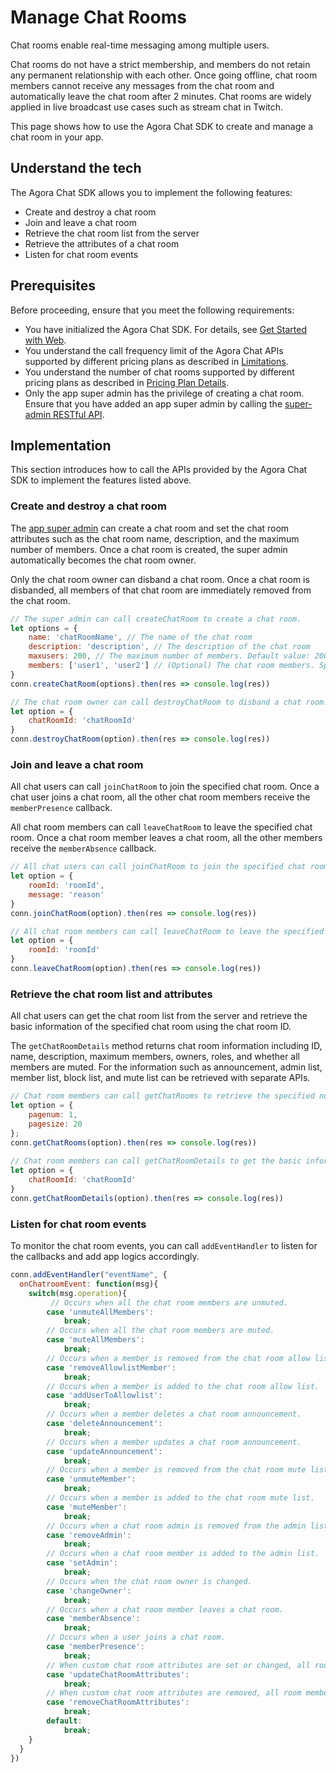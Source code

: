 # Manage Chat Rooms

Chat rooms enable real-time messaging among multiple users.

Chat rooms do not have a strict membership, and members do not retain any permanent relationship with each other. Once going offline, chat room members cannot receive any messages from the chat room and automatically leave the chat room after 2 minutes. Chat rooms are widely applied in live broadcast use cases such as stream chat in Twitch.

This page shows how to use the Agora Chat SDK to create and manage a chat room in your app.


## Understand the tech

The Agora Chat SDK allows you to implement the following features:

- Create and destroy a chat room
- Join and leave a chat room
- Retrieve the chat room list from the server
- Retrieve the attributes of a chat room
- Listen for chat room events

## Prerequisites

Before proceeding, ensure that you meet the following requirements:

- You have initialized the Agora Chat SDK. For details, see [Get Started with Web](./agora_chat_get_started_web?platform=Web).
- You understand the call frequency limit of the Agora Chat APIs supported by different pricing plans as described in [Limitations](./agora_chat_limitation?platform=Web).
- You understand the number of chat rooms supported by different pricing plans as described in [Pricing Plan Details](./agora_chat_plan?platform=Web).
- Only the app super admin has the privilege of creating a chat room. Ensure that you have added an app super admin by calling the [super-admin RESTful API](./agora_chat_restful_chatroom_superadmin?platform=RESTful#adding-a-chat-room-super-admin).


## Implementation

This section introduces how to call the APIs provided by the Agora Chat SDK to implement the features listed above.

### Create and destroy a chat room

The [app super admin](agora_chat_restful_chatroom_superadmin) can create a chat room and set the chat room attributes such as the chat room name, description, and the maximum number of members. Once a chat room is created, the super admin automatically becomes the chat room owner.

Only the chat room owner can disband a chat room. Once a chat room is disbanded, all members of that chat room are immediately removed from the chat room.

```javascript
// The super admin can call createChatRoom to create a chat room.
let options = {
    name: 'chatRoomName', // The name of the chat room
    description: 'description', // The description of the chat room
    maxusers: 200, // The maximum number of members. Default value: 200. Maximum value: 5,000.
    members: ['user1', 'user2'] // (Optional) The chat room members. Specify at least one user.
}
conn.createChatRoom(options).then(res => console.log(res))

// The chat room owner can call destroyChatRoom to disband a chat room.
let option = {
    chatRoomId: 'chatRoomId'
}
conn.destroyChatRoom(option).then(res => console.log(res))
```

### Join and leave a chat room

All chat users can call `joinChatRoom` to join the specified chat room. Once a chat user joins a chat room, all the other chat room members receive the `memberPresence` callback.

All chat room members can call `leaveChatRoom` to leave the specified chat room. Once a chat room member leaves a chat room, all the other members receive the `memberAbsence` callback.

```javascript
// All chat users can call joinChatRoom to join the specified chat room.
let option = {
    roomId: 'roomId',
    message: 'reason'
}
conn.joinChatRoom(option).then(res => console.log(res))

// All chat room members can call leaveChatRoom to leave the specified chat room.
let option = {
    roomId: 'roomId'
}
conn.leaveChatRoom(option).then(res => console.log(res))
```

### Retrieve the chat room list and attributes

All chat users can get the chat room list from the server and retrieve the basic information of the specified chat room using the chat room ID.

The `getChatRoomDetails` method returns chat room information including ID, name, description, maximum members, owners, roles, and whether all members are muted. For the information such as announcement, admin list, member list, block list, and mute list can be retrieved with separate APIs.

```javascript
// Chat room members can call getChatRooms to retrieve the specified number of chat rooms from the server by page. The maximum value of pageSize is 1,000.
let option = {
    pagenum: 1,
    pagesize: 20
};
conn.getChatRooms(option).then(res => console.log(res))
														
// Chat room members can call getChatRoomDetails to get the basic information of the specified chat room by passing the chat room ID.
let option = {
    chatRoomId: 'chatRoomId'
}
conn.getChatRoomDetails(option).then(res => console.log(res))
```


### Listen for chat room events

To monitor the chat room events, you can call `addEventHandler` to listen for the callbacks and add app logics accordingly.

```javascript
conn.addEventHandler("eventName", {
  onChatroomEvent: function(msg){
    switch(msg.operation){
         // Occurs when all the chat room members are unmuted.
        case 'unmuteAllMembers':
            break;
        // Occurs when all the chat room members are muted.
        case 'muteAllMembers':
            break;
        // Occurs when a member is removed from the chat room allow list.
        case 'removeAllowlistMember':
            break;
        // Occurs when a member is added to the chat room allow list.
        case 'addUserToAllowlist':
            break;
        // Occurs when a member deletes a chat room announcement.
        case 'deleteAnnouncement':
            break;
        // Occurs when a member updates a chat room announcement.
        case 'updateAnnouncement':
            break;
        // Occurs when a member is removed from the chat room mute list.
        case 'unmuteMember':
            break;
        // Occurs when a member is added to the chat room mute list.
        case 'muteMember':
            break;
        // Occurs when a chat room admin is removed from the admin list.
        case 'removeAdmin':
            break;
        // Occurs when a chat room member is added to the admin list.
        case 'setAdmin':
            break;
        // Occurs when the chat room owner is changed.
        case 'changeOwner':
            break;
        // Occurs when a chat room member leaves a chat room.
        case 'memberAbsence':
            break;
        // Occurs when a user joins a chat room.
        case 'memberPresence':
            break;
        // When custom chat room attributes are set or changed, all room members receives this callback.
        case 'updateChatRoomAttributes':
            break;
        // When custom chat room attributes are removed, all room members receives this callback.
        case 'removeChatRoomAttributes':
            break;
        default:
            break;
    }
  }
})
```